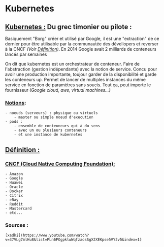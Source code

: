 # Kubernetes

## <u>Kubernetes :</u> Du grec timonier ou pilote :
Basiquement "Borg" créer et utilisé par Google, il est une "extraction" de ce dernier
pour être utilisable par la communautée des dévellopers et reverser à la CNCF _(Voir [Définition](#cncf))_.
En 2014 Google avait 2 milliards de conteneurs lancés par semaines

On dit que kubernetes est un orchestrateur de conteneur. Faire de l'abstraction (gestion indépendante) avec la notion de service.
Concu pour avoir une production importante, toujour garder de la disponibilité et garde les conteneurs up.
Permet de lancer de multiples instances du même service en fonction de paramètres sans soucis.
Tout ça, peut importe le fournisseur _(Google cloud, aws, virtual machines...)_

### <u>Notions</u>:
	- noeuds (serveurs) : physique ou virtuels
		- master ou simple noeud d'execution
	- pods :
		- ensemble de conteuneurs qui à du sens
		- avec un ou plusieurs conteneurs
		- et une instance de kubernetes

<a name="definition"></a>
## <u>Définition :</u>

<a name="cncf"></a>
### <u>CNCF (Cloud Native Computing Foundation):</u>
	- Amazon
	- Google
	- Huawei
	- Oracle
	- Docker
	- Citrix
	- eBay
	- Reddit
	- Mastercard
	- etc...

### Sources :
	[xadki](https://www.youtube.com/watch?v=37VLg7mlHu8&list=PLn6POgpklwWqfzaosSgX2XEKpse5VY2v5&index=1)